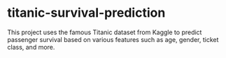 # titanic-survival-prediction
This project uses the famous Titanic dataset from Kaggle to predict passenger survival based on various features such as age, gender, ticket class, and more.
